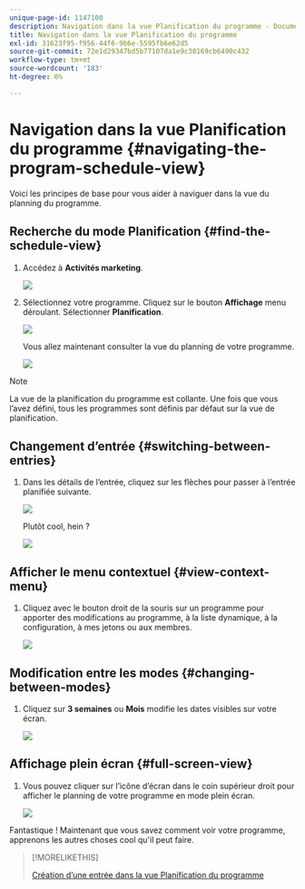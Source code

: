 ```yaml
---
unique-page-id: 1147100
description: Navigation dans la vue Planification du programme - Documents Marketo - Documentation du produit
title: Navigation dans la vue Planification du programme
exl-id: 31623f95-f956-44f6-9b6e-5595fb6e62d5
source-git-commit: 72e1d29347bd5b77107da1e9c30169cb6490c432
workflow-type: tm+mt
source-wordcount: '183'
ht-degree: 0%

---
```


# Navigation dans la vue Planification du programme {#navigating-the-program-schedule-view}

Voici les principes de base pour vous aider à naviguer dans la vue du planning du programme.

## Recherche du mode Planification {#find-the-schedule-view}

1. Accédez à **Activités marketing**.

   ![](assets/login-marketing-activities.png)

1. Sélectionnez votre programme. Cliquez sur le bouton **Affichage** menu déroulant. Sélectionner **Planification**.

   ![](assets/image2014-9-17-11-3a38-3a3.png)

   Vous allez maintenant consulter la vue du planning de votre programme.

   ![](assets/image2014-9-17-11-3a38-3a14.png)

>[!NOTE]
>
>La vue de la planification du programme est collante. Une fois que vous l’avez défini, tous les programmes sont définis par défaut sur la vue de planification.

## Changement d’entrée {#switching-between-entries}

1. Dans les détails de l’entrée, cliquez sur les flèches pour passer à l’entrée planifiée suivante.

   ![](assets/image2014-9-17-11-3a38-3a54.png)

   Plutôt cool, hein ?

   ![](assets/image2014-9-17-11-3a39-3a10.png)

## Afficher le menu contextuel {#view-context-menu}

1. Cliquez avec le bouton droit de la souris sur un programme pour apporter des modifications au programme, à la liste dynamique, à la configuration, à mes jetons ou aux membres.

   ![](assets/image2014-9-17-11-3a39-3a59.png)

## Modification entre les modes {#changing-between-modes}

1. Cliquez sur **3 semaines** ou **Mois** modifie les dates visibles sur votre écran.

   ![](assets/image2014-9-17-11-3a40-3a19.png)

## Affichage plein écran {#full-screen-view}

1. Vous pouvez cliquer sur l’icône d’écran dans le coin supérieur droit pour afficher le planning de votre programme en mode plein écran.

   ![](assets/image2014-9-17-11-3a40-3a45.png)

Fantastique ! Maintenant que vous savez comment voir votre programme, apprenons les autres choses cool qu&#39;il peut faire.

>[!MORELIKETHIS]
>
>[Création d’une entrée dans la vue Planification du programme](/help/marketo/product-docs/core-marketo-concepts/programs/program-schedule-view/creating-an-entry-in-the-program-schedule-view.md)
